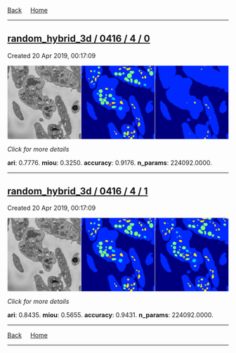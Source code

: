 
[Back](..)&nbsp;&nbsp;&nbsp;&nbsp;&nbsp;[Home](https://leapmanlab.github.io/snapshots)

---

<div class="summary"><a href="0"><h2>random_hybrid_3d / 0416 / 4 / 0</h2></a><p>Created 20 Apr 2019, 00:17:09
</p><a href="0"><img src="0/media/summary.png" align="center"></a><p>
<i>Click for more details</i>
</p></div>

**ari**: 0.7776. **miou**: 0.3250. **accuracy**: 0.9176. **n_params**: 224092.0000. 

---

<div class="summary"><a href="1"><h2>random_hybrid_3d / 0416 / 4 / 1</h2></a><p>Created 20 Apr 2019, 00:17:09
</p><a href="1"><img src="1/media/summary.png" align="center"></a><p>
<i>Click for more details</i>
</p></div>

**ari**: 0.8435. **miou**: 0.5655. **accuracy**: 0.9431. **n_params**: 224092.0000. 

---

[Back](..)&nbsp;&nbsp;&nbsp;&nbsp;&nbsp;[Home](https://leapmanlab.github.io/snapshots)

---